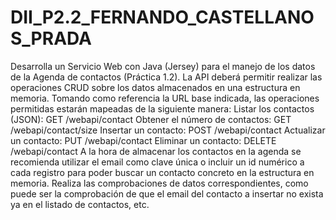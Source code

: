 # DII_P2.2_FERNANDO_CASTELLANOS_PRADA

Desarrolla un Servicio Web con Java (Jersey) para el manejo de los datos de la Agenda
de contactos (Práctica 1.2).
La API deberá permitir realizar las operaciones CRUD sobre los datos almacenados en
una estructura en memoria.
Tomando como referencia la URL base indicada, las operaciones permitidas estarán
mapeadas de la siguiente manera:
Listar los contactos (JSON): GET
/webapi/contact
Obtener el número de contactos: GET
/webapi/contact/size
Insertar un contacto: POST
/webapi/contact
Actualizar un contacto: PUT
/webapi/contact
Eliminar un contacto: DELETE
/webapi/contact
A la hora de almacenar los contactos en la agenda se recomienda utilizar el email como
clave única o incluir un id numérico a cada registro para poder buscar un contacto
concreto en la estructura en memoria.
Realiza las comprobaciones de datos correspondientes, como puede ser la
comprobación de que el email del contacto a insertar no exista ya en el listado de
contactos, etc.
